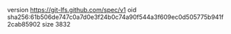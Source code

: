 version https://git-lfs.github.com/spec/v1
oid sha256:61b506de747c0a7d0e3f24b0c74a90f544a3f609ec0d505775b941f2cab85902
size 3832
